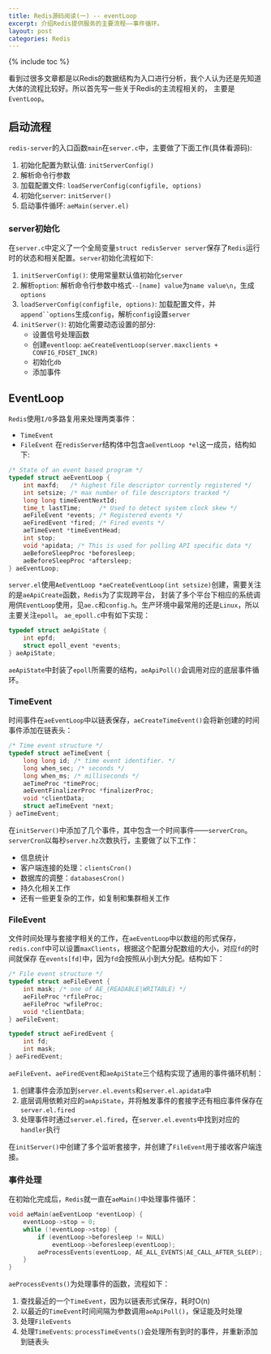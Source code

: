 ```yaml
---
title: Redis源码阅读(一) -- eventLoop
excerpt: 介绍Redis提供服务的主要流程——事件循环。
layout: post
categories: Redis
---
```


{% include toc %}

看到过很多文章都是以Redis的数据结构为入口进行分析，我个人认为还是先知道大体的流程比较好。所以首先写一些关于Redis的主流程相关的，
主要是`EventLoop`。

## 启动流程
`redis-server`的入口函数`main`在`server.c`中，主要做了下面工作(具体看源码):
  1. 初始化配置为默认值: `initServerConfig()`
  2. 解析命令行参数
  3. 加载配置文件: `loadServerConfig(configfile, options)`
  4. 初始化`server`: `initServer()`
  5. 启动事件循环: `aeMain(server.el)`

### server初始化
在`server.c`中定义了一个全局变量`struct redisServer server`保存了`Redis`运行时的状态和相关配置。`server`初始化流程如下:
  1. `initServerConfig()`: 使用常量默认值初始化`server`
  2. 解析`option`: 解析命令行参数中格式`--[name] value`为`name value\n`，生成`options`
  3. `loadServerConfig(configfile, options)`: 加载配置文件，并`append``options`生成`config`，解析`config`设置`server`
  4. `initServer()`: 初始化需要动态设置的部分:
        * 设置信号处理函数
        * 创建`eventloop`: `aeCreateEventLoop(server.maxclients + CONFIG_FDSET_INCR)`
        * 初始化`db`
        * 添加事件

## EventLoop
`Redis`使用`I/O`多路复用来处理两类事件：
  * `TimeEvent`
  * `FileEvent`
在`redisServer`结构体中包含`aeEventLoop *el`这一成员，结构如下:

```c
/* State of an event based program */
typedef struct aeEventLoop {
    int maxfd;   /* highest file descriptor currently registered */
    int setsize; /* max number of file descriptors tracked */
    long long timeEventNextId;
    time_t lastTime;     /* Used to detect system clock skew */
    aeFileEvent *events; /* Registered events */
    aeFiredEvent *fired; /* Fired events */
    aeTimeEvent *timeEventHead;
    int stop;
    void *apidata; /* This is used for polling API specific data */
    aeBeforeSleepProc *beforesleep;
    aeBeforeSleepProc *aftersleep;
} aeEventLoop;
```
`server.el`使用`AeEventLoop *aeCreateEventLoop(int setsize)`创建，需要关注的是`aeApiCreate`函数，`Redis`为了实现跨平台，
封装了多个平台下相应的系统调用供`EventLoop`使用，见`ae.c`和`config.h`。生产环境中最常用的还是`Linux`，所以主要关注`epoll`。
`ae_epoll.c`中有如下实现：
```c
typedef struct aeApiState {
    int epfd;
    struct epoll_event *events;
} aeApiState;
```
`aeApiState`中封装了`epoll`所需要的结构，`aeApiPoll()`会调用对应的底层事件循环。

### TimeEvent
时间事件在`aeEventLoop`中以链表保存，`aeCreateTimeEvent()`会将新创建的时间事件添加在链表头：
```c
/* Time event structure */
typedef struct aeTimeEvent {
    long long id; /* time event identifier. */
    long when_sec; /* seconds */
    long when_ms; /* milliseconds */
    aeTimeProc *timeProc;
    aeEventFinalizerProc *finalizerProc;
    void *clientData;
    struct aeTimeEvent *next;
} aeTimeEvent;
```
在`initServer()`中添加了几个事件，其中包含一个时间事件——`serverCron`。
`serverCron`以每秒`server.hz`次数执行，主要做了以下工作：  
  * 信息统计
  * 客户端连接的处理：`clientsCron()`
  * 数据库的调整：`databasesCron()`
  * 持久化相关工作
  * 还有一些更复杂的工作，如复制和集群相关工作

### FileEvent
文件时间处理与套接字相关的工作，在`aeEventLoop`中以数组的形式保存，`redis.conf`中可以设置`maxClients`，根据这个配置分配数组的大小，对应`fd`的时间就保存
在`events[fd]`中，因为`fd`会按照从小到大分配。结构如下：  
```c
/* File event structure */
typedef struct aeFileEvent {
    int mask; /* one of AE_(READABLE|WRITABLE) */
    aeFileProc *rfileProc;
    aeFileProc *wfileProc;
    void *clientData;
} aeFileEvent;

typedef struct aeFiredEvent {
    int fd;
    int mask;
} aeFiredEvent;
```
`aeFileEvent`、`aeFiredEvent`和`aeApiState`三个结构实现了通用的事件循环机制：
  1. 创建事件会添加到`server.el.events`和`server.el.apidata`中
  2. 底层调用依赖对应的`aeApiState`，并将触发事件的套接字还有相应事件保存在`server.el.fired`
  3. 处理事件时通过`server.el.fired`，在`server.el.events`中找到对应的`handler`执行

在`initServer()`中创建了多个监听套接字，并创建了`FileEvent`用于接收客户端连接。

### 事件处理
在初始化完成后，`Redis`就一直在`aeMain()`中处理事件循环：  
```c
void aeMain(aeEventLoop *eventLoop) {
    eventLoop->stop = 0;
    while (!eventLoop->stop) {
        if (eventLoop->beforesleep != NULL)
            eventLoop->beforesleep(eventLoop);
        aeProcessEvents(eventLoop, AE_ALL_EVENTS|AE_CALL_AFTER_SLEEP);
    }
}
```
`aeProcessEvents()`为处理事件的函数，流程如下：
  1. 查找最近的一个`TimeEvent`，因为以链表形式保存，耗时O(n)
  2. 以最近的`TimeEvent`时间间隔为参数调用`aeApiPoll()`，保证能及时处理
  3. 处理`FileEvents`
  4. 处理`TimeEvents`: `processTimeEvents()`会处理所有到时的事件，并重新添加到链表头
